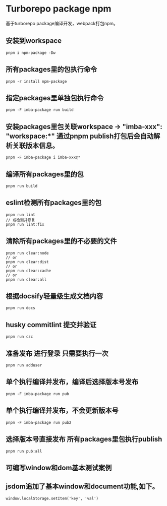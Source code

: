 # Turborepo package npm

基于turborepo package编译开发，webpack打包npm。

## 安装到workspace
```
pnpm i npm-package -Dw
```

## 所有packages里的包执行命令
```
pnpm -r install npm-package
```

## 指定packages里单独包执行命令
```
pnpm -F imba-package run build
```

## 安装packages里包关联workspace -> "imba-xxx": "workspace:*" 通过pnpm publish打包后会自动解析关联版本信息。
```
pnpm -F imba-package i imba-xxx@*
```

## 编译所有packages里的包
```
pnpm run build
```

## eslint检测所有packages里的包
```
pnpm run lint
// 或检测并修复
pnpm run lint:fix
```

## 清除所有packages里的不必要的文件
```
pnpm run clear:node
// or
pnpm run clear:dist
// or
pnpm run clear:cache
// or
pnpm run clear:all
```

## 根据docsify轻量级生成文档内容
```
pnpm run docs
```

## husky commitlint 提交并验证
```
pnpm run czc
```

## 准备发布 进行登录 只需要执行一次
```
pnpm run adduser
```

## 单个执行编译并发布，编译后选择版本号发布
```
pnpm -F imba-package run pub
```

## 单个执行编译并发布，不会更新版本号
```
pnpm -F imba-package run pub2
```

## 选择版本号直接发布 所有packages里包执行publish
```
pnpm run pub:all
```

## 可编写window和dom基本测试案例
## jsdom追加了基本window和document功能,如下。
```
window.localStorage.setItem('key', 'val')
```